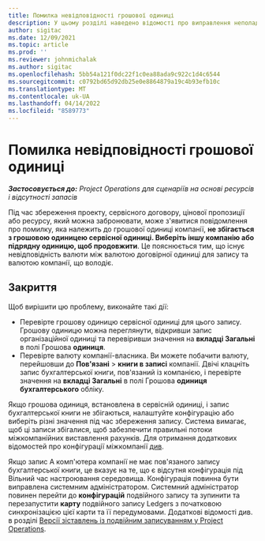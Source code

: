 ```yaml
---
title: Помилка невідповідності грошової одиниці
description: У цьому розділі наведено відомості про виправлення неполадок про помилку невідповідності грошової одиниці, яка виникає під час збереження певних типів записів.
author: sigitac
ms.date: 12/09/2021
ms.topic: article
ms.prod: ''
ms.reviewer: johnmichalak
ms.author: sigitac
ms.openlocfilehash: 5bb54a121f0dc22f1c0ea88ada9c922c1d4c6544
ms.sourcegitcommit: c0792bd65d92db25e0e8864879a19c4b93efb10c
ms.translationtype: MT
ms.contentlocale: uk-UA
ms.lasthandoff: 04/14/2022
ms.locfileid: "8589773"
---
```

# <a name="currency-mismatch-error"></a>Помилка невідповідності грошової одиниці 

_**Застосовується до:** Project Operations для сценаріїв на основі ресурсів і відсутності запасів_

Під час збереження проекту, сервісного договору, цінової пропозиції або ресурсу, який можна забронювати, може з'явитися повідомлення про помилку, яка належить до грошової одиниці компанії, **не збігається з грошовою одиницею сервісної одиниці. Виберіть іншу компанію або підрядну одиницю, щоб продовжити**. Це пояснюється тим, що існує невідповідність валюти між валютою договірної одиниці для запису та валютою компанії, що володіє.


## <a name="resolution"></a>Закриття

Щоб вирішити цю проблему, виконайте такі дії:
- Перевірте грошову одиницю сервісної одиниці для цього запису. Грошову одиницю можна переглянути, відкривши запис організаційної одиниці та перевіривши значення на **вкладці Загальні** в полі Грошова **одиниця**.
- Перевірте валюту компанії-власника. Ви можете побачити валюту, перейшовши до **Пов'язані** > **книги в записі** компанії. Двічі клацніть запис бухгалтерської книги, пов'язаний із компанією, і перевірте значення на **вкладці Загальні** в полі Грошова **одиниця бухгалтерського** обліку.

Якщо грошова одиниця, встановлена в сервісній одиниці, і запис бухгалтерської книги не збігаються, налаштуйте конфігурацію або виберіть різні значення під час збереження запису. Система вимагає, щоб ці записи збігалися, щоб забезпечити правильні потоки міжкомпанійних виставлення рахунків. Для отримання додаткових відомостей про конфігурації міжкомпанії [див](../../project-accounting/create-intercompany-transactions.md).

Якщо запис А комп'ютера компанії не має пов'язаного запису бухгалтерської книги, це вказує на те, що є відсутня конфігурація під Вільний час настроювання середовища. Конфігурація повинна бути виправлена системним адміністратором. Системний адміністратор повинен перейти до **конфігурацій** подвійного запису та зупинити та перезапустити **карту** подвійного запису Ledgers з початковою синхронізацією цієї карти та її передумовами. Додаткові відомості див. в розділі [Версії зіставлень із подвійним записуванням у Project Operations](../../environment/resource-dual-write-maps.md).
